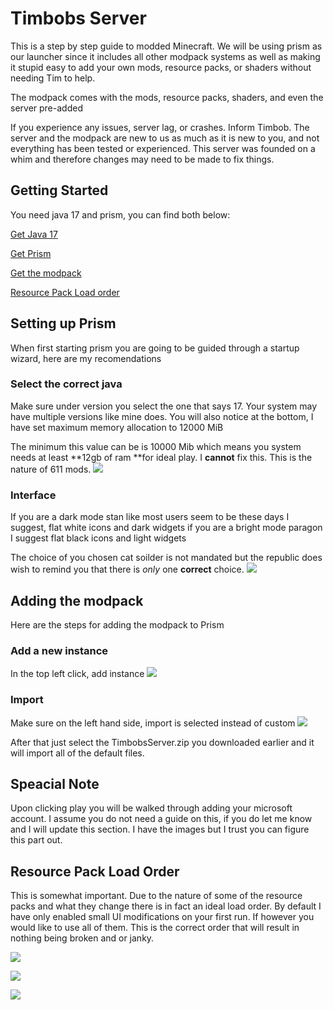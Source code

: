 # Timbobs Server
This is a step by step guide to modded Minecraft. We will be using prism as our launcher since it includes all other modpack systems as well as making it stupid easy to add your own mods, resource packs, or shaders without needing Tim to help.

The modpack comes with the mods, resource packs, shaders, and even the server pre-added

If you experience any issues, server lag, or crashes. Inform Timbob. The server and the modpack are new to us as much as it is new to you, and not everything has been tested or experienced. This server was founded on a whim and therefore changes may need to be made to fix things.

## Getting Started
You need java 17 and prism, you can find both below:

[Get Java 17](https://adoptium.net/temurin/releases/?arch=x64&package=jdk&version=17http:// "Get Java 17")

[Get Prism](https://prismlauncher.org/download/ "Get Prism")

[Get the modpack](https://drive.google.com/file/d/19AJ7Rz8mjl2VkOGs8B3saYx-bkRqe5eE/view?usp=sharing)

[Resource Pack Load order](#Resource-Pack-Load-Order)

## Setting up Prism
When first starting prism you are going to be guided through a startup wizard, here are my recomendations

### Select the correct java
Make sure under version you select the one that says 17. Your system may have multiple versions like mine does.
You will also notice at the bottom, I have set maximum memory allocation to 12000 MiB

The minimum this value can be is 10000 Mib which means you system needs at least **12gb of ram **for ideal play.
I **cannot** fix this. This is the nature of 611 mods.
![](https://cdn.discordapp.com/attachments/656911474525995021/1190471179140608121/170390099026952728.png?ex=65a1ebae&is=658f76ae&hm=70eab10a81c97e791ce0a0ed09d5b8f29e3d04d93789e6a4d91e314bfb15205d&)

### Interface
If you are a dark mode stan like most users seem to be these days I suggest, flat white icons and dark widgets
if you are a bright mode paragon I suggest flat black icons and light widgets

The choice of you chosen cat soilder is not mandated but the republic does wish to remind you that there is *only* one **correct** choice.
![](https://cdn.discordapp.com/attachments/656911474525995021/1190471303703040000/170390102026982576.png?ex=65a1ebcc&is=658f76cc&hm=c09eefef0f3948a19382785ae9086a406ded0b18d4d4e9b49a14f8a05ef936f0&)

## Adding the modpack
Here are the steps for adding the modpack to Prism

### Add a new instance
In the top left click, add instance
![](https://cdn.discordapp.com/attachments/656911474525995021/1190471430190678147/170390105027012763.png?ex=65a1ebea&is=658f76ea&hm=2609b4f646fe00f2c872933dd2a925eaf874f48063ed2b09e7cecaa698910b12&)

### Import
Make sure on the left hand side, import is selected instead of custom
![](https://cdn.discordapp.com/attachments/656911474525995021/1190471483517063249/170390106327025507.png?ex=65a1ebf7&is=658f76f7&hm=26dd7c5320ef366a81a17b8b917aa7547036cd66ec9900742c71dd5cd3261c5d&)

After that just select the TimbobsServer.zip you downloaded earlier and it will import all of the default files.

## Speacial Note
Upon clicking play you will be walked through adding your microsoft account. I assume you do not need a guide on this, if you do let me know and I will update this section. I have the images but I trust you can figure this part out.

## Resource Pack Load Order
This is somewhat important. Due to the nature of some of the resource packs and what they change there is in fact an ideal load order.
By default I have only enabled small UI modifications on your first run. If however you would like to use all of them. This is the correct order that will result in nothing being broken and or janky.

![](https://cdn.discordapp.com/attachments/656911474525995021/1190735321340584007/17039639684323499.png?ex=65a2e1af&is=65906caf&hm=4bc0c802a0d9cadf60966261fc95fd6eb37a883882e85aecff2e53dcff03518f&)

![](https://cdn.discordapp.com/attachments/656911474525995021/1190735321613226104/17039639684323499.png?ex=65a2e1af&is=65906caf&hm=2db72821b1d0b544dccabdb51e09cd85549c0e438b5e8ca1e9473fe5454573e8&)

![](https://cdn.discordapp.com/attachments/656911474525995021/1190735321906815018/17039639684323499.png?ex=65a2e1af&is=65906caf&hm=a4837214a050d7295d6511f7f0c06153c149c6460ddb3eabf199fd0e77607e75&)
